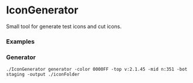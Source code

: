 # IconGenerator
Small tool for generate test icons and cut icons.

### Examples
### Generator

```
./IconGenerator generator -color 0000FF -top v:2.1.45 -mid n:351 -bot staging -output ./iconFolder
```
